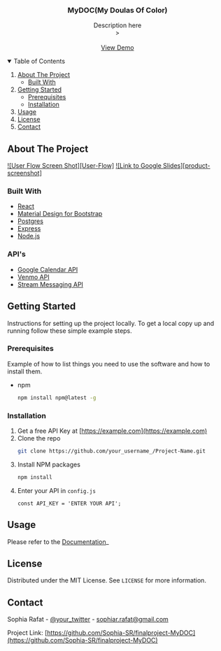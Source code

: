 <!--
*** Thanks for checking out the Best-README-Template. If you have a suggestion
*** that would make this better, please fork the repo and create a pull request
*** or simply open an issue with the tag "enhancement".
*** Thanks again! Now go create something AMAZING! :D
-->





<!-- PROJECT LOGO -->
<br />
<p align="center">
 
  </a>

  <h3 align="center">MyDOC(My Doulas Of Color)</h3>

  <p align="center">
    Description here
    <br />
    >
    <br />
    <br />
    <a href=>View Demo</a>
  </p>
</p>



<!-- TABLE OF CONTENTS -->
<details open="open">
  <summary>Table of Contents</summary>
  <ol>
    <li>
      <a href="#about-the-project">About The Project</a>
      <ul>
        <li><a href="#built-with">Built With</a></li>
      </ul>
    </li>
    <li>
      <a href="#getting-started">Getting Started</a>
      <ul>
        <li><a href="#prerequisites">Prerequisites</a></li>
        <li><a href="#installation">Installation</a></li>
      </ul>
    </li>
    <li><a href="#usage">Usage</a></li>
    <li><a href="#license">License</a></li>
    <li><a href="#contact">Contact</a></li>
  </ol>
</details>



<!-- ABOUT THE PROJECT -->
## About The Project

[![User Flow Screen Shot][User-Flow]](https://example.com)
[![Link to Google Slides][product-screenshot]](https://docs.google.com/presentation/d/14I5ey3I3IhIY1dBtBZn5-KrMBcneZSmSm9NAq_2fU3o/edit#slide=id.g35f391192_09)


### Built With

* [React](https://getbootstrap.com)
* [Material Design for Bootstrap](https://mdbootstrap.com/docs/react/)
* [Postgres](https://mdbootstrap.com/docs/react/)
* [Express](https://mdbootstrap.com/docs/react/)
* [Node.js](https://mdbootstrap.com/docs/react/)

### API's
* [Google Calendar API](https://getbootstrap.com)
* [Venmo API](https://pypi.org/project/venmo-api/)
* [Stream Messaging API](https://getstream.io/chat/)







<!-- GETTING STARTED -->
## Getting Started

Instructions for setting up the project locally.
To get a local copy up and running follow these simple example steps.

### Prerequisites

Example of how to list things you need to use the software and how to install them.
* npm
  ```sh
  npm install npm@latest -g
  ```

### Installation

1. Get a free API Key at [https://example.com](https://example.com)
2. Clone the repo
   ```sh
   git clone https://github.com/your_username_/Project-Name.git
   ```
3. Install NPM packages
   ```sh
   npm install
   ```
4. Enter your API in `config.js`
   ```JS
   const API_KEY = 'ENTER YOUR API';
   ```



<!-- USAGE EXAMPLES -->
## Usage

Please refer to the [Documentation](https://example.com)_






<!-- LICENSE -->
## License

Distributed under the MIT License. See `LICENSE` for more information.



<!-- CONTACT -->
## Contact

Sophia Rafat - [@your_twitter](https://twitter.com/your_username) - sophiar.rafat@gmail.com

Project Link: [https://github.com/Sophia-SR/finalproject-MyDOC](https://github.com/Sophia-SR/finalproject-MyDOC)







